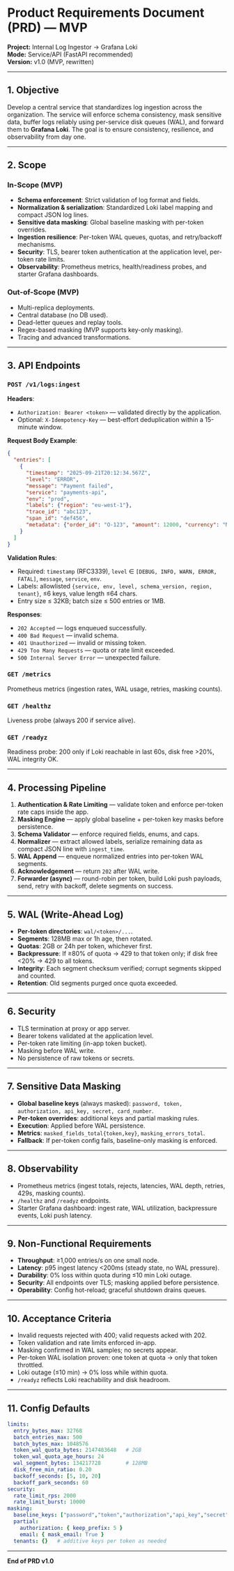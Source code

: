 # Product Requirements Document (PRD) — MVP

**Project:** Internal Log Ingestor → Grafana Loki  
**Mode:** Service/API (FastAPI recommended)  
**Version:** v1.0 (MVP, rewritten)

---

## 1. Objective

Develop a central service that standardizes log ingestion across the organization. The service will enforce schema consistency, mask sensitive data, buffer logs reliably using per-service disk queues (WAL), and forward them to **Grafana Loki**. The goal is to ensure consistency, resilience, and observability from day one.

---

## 2. Scope

### In-Scope (MVP)

- **Schema enforcement**: Strict validation of log format and fields.
- **Normalization & serialization**: Standardized Loki label mapping and compact JSON log lines.
- **Sensitive data masking**: Global baseline masking with per-token overrides.
- **Ingestion resilience**: Per-token WAL queues, quotas, and retry/backoff mechanisms.
- **Security**: TLS, bearer token authentication at the application level, per-token rate limits.
- **Observability**: Prometheus metrics, health/readiness probes, and starter Grafana dashboards.

### Out-of-Scope (MVP)

- Multi-replica deployments.
- Central database (no DB used).
- Dead-letter queues and replay tools.
- Regex-based masking (MVP supports key-only masking).
- Tracing and advanced transformations.

---

## 3. API Endpoints

### `POST /v1/logs:ingest`

**Headers**:

- `Authorization: Bearer <token>` — validated directly by the application.
- Optional: `X-Idempotency-Key` — best-effort deduplication within a 15-minute window.

**Request Body Example**:

```json
{
  "entries": [
    {
      "timestamp": "2025-09-21T20:12:34.567Z",
      "level": "ERROR",
      "message": "Payment failed",
      "service": "payments-api",
      "env": "prod",
      "labels": {"region": "eu-west-1"},
      "trace_id": "abc123",
      "span_id": "def456",
      "metadata": {"order_id": "O-123", "amount": 12000, "currency": "NGN"}
    }
  ]
}
```

**Validation Rules**:

- Required: `timestamp` (RFC3339), `level` ∈ `[DEBUG, INFO, WARN, ERROR, FATAL]`, `message`, `service`, `env`.
- Labels: allowlisted `{service, env, level, schema_version, region, tenant}`, ≤6 keys, value length ≤64 chars.
- Entry size ≤ 32KB; batch size ≤ 500 entries or 1MB.

**Responses**:

- `202 Accepted` — logs enqueued successfully.
- `400 Bad Request` — invalid schema.
- `401 Unauthorized` — invalid or missing token.
- `429 Too Many Requests` — quota or rate limit exceeded.
- `500 Internal Server Error` — unexpected failure.

### `GET /metrics`

Prometheus metrics (ingestion rates, WAL usage, retries, masking counts).

### `GET /healthz`

Liveness probe (always 200 if service alive).

### `GET /readyz`

Readiness probe: 200 only if Loki reachable in last 60s, disk free >20%, WAL integrity OK.

---

## 4. Processing Pipeline

1. **Authentication & Rate Limiting** — validate token and enforce per-token rate caps inside the app.
2. **Masking Engine** — apply global baseline + per-token key masks before persistence.
3. **Schema Validator** — enforce required fields, enums, and caps.
4. **Normalizer** — extract allowed labels, serialize remaining data as compact JSON line with `ingest_time`.
5. **WAL Append** — enqueue normalized entries into per-token WAL segments.
6. **Acknowledgement** — return `202` after WAL write.
7. **Forwarder (async)** — round-robin per token, build Loki push payloads, send, retry with backoff, delete segments on success.

---

## 5. WAL (Write-Ahead Log)

- **Per-token directories**: `wal/<token>/...`.
- **Segments**: 128MB max or 1h age, then rotated.
- **Quotas**: 2GB or 24h per token, whichever first.
- **Backpressure**: If ≥80% of quota → 429 to that token only; if disk free <20% → 429 to all tokens.
- **Integrity**: Each segment checksum verified; corrupt segments skipped and counted.
- **Retention**: Old segments purged once quota exceeded.

---

## 6. Security

- TLS termination at proxy or app server.
- Bearer tokens validated at the application level.
- Per-token rate limiting (in-app token bucket).
- Masking before WAL write.
- No persistence of raw tokens or secrets.

---

## 7. Sensitive Data Masking

- **Global baseline keys** (always masked): `password, token, authorization, api_key, secret, card_number`.
- **Per-token overrides**: additional keys and partial masking rules.
- **Execution**: Applied before WAL persistence.
- **Metrics**: `masked_fields_total{token,key}`, `masking_errors_total`.
- **Fallback**: If per-token config fails, baseline-only masking is enforced.

---

## 8. Observability

- Prometheus metrics (ingest totals, rejects, latencies, WAL depth, retries, 429s, masking counts).
- `/healthz` and `/readyz` endpoints.
- Starter Grafana dashboard: ingest rate, WAL utilization, backpressure events, Loki push latency.

---

## 9. Non-Functional Requirements

- **Throughput**: ≥1,000 entries/s on one small node.
- **Latency**: p95 ingest latency <200ms (steady state, no WAL pressure).
- **Durability**: 0% loss within quota during ≤10 min Loki outage.
- **Security**: All endpoints over TLS; masking applied before persistence.
- **Operability**: Config hot-reload; graceful shutdown drains queues.

---

## 10. Acceptance Criteria

- Invalid requests rejected with 400; valid requests acked with 202.
- Token validation and rate limits enforced in-app.
- Masking confirmed in WAL samples; no secrets appear.
- Per-token WAL isolation proven: one token at quota → only that token throttled.
- Loki outage (≤10 min) → 0% loss while within quota.
- `/readyz` reflects Loki reachability and disk headroom.

---

## 11. Config Defaults

```yaml
limits:
  entry_bytes_max: 32768
  batch_entries_max: 500
  batch_bytes_max: 1048576
  token_wal_quota_bytes: 2147483648   # 2GB
  token_wal_quota_age_hours: 24
  wal_segment_bytes: 134217728        # 128MB
  disk_free_min_ratio: 0.20
  backoff_seconds: [5, 10, 20]
  backoff_park_seconds: 60
security:
  rate_limit_rps: 2000
  rate_limit_burst: 10000
masking:
  baseline_keys: ["password","token","authorization","api_key","secret","card_number"]
  partial:
    authorization: { keep_prefix: 5 }
    email: { mask_email: True }
  tenants: {}   # additive keys per token as needed
```

---

**End of PRD v1.0**
